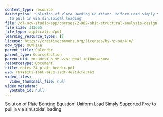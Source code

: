 ```yaml
---
content_type: resource
description: 'Solution of Plate Bending Equation: Uniform Load Simply Supported Free
  to pull in via sinusoidal loading'
file: /ol-ocw-studio-app/courses/2-082-ship-structural-analysis-design-13-122-spring-2003/fb7861b5166b983233284631dcfdafb2_notes_24_plate_bendin.pdf
file_size: 313655
file_type: application/pdf
learning_resource_types: []
license: https://creativecommons.org/licenses/by-nc-sa/4.0/
ocw_type: OCWFile
parent_title: Calendar
parent_type: CourseSection
parent_uid: 66cade9f-8156-2287-0b4f-1efb004a50ea
resourcetype: Document
title: notes_24_plate_bendin.pdf
uid: fb7861b5-166b-9832-3328-4631dcfdafb2
video_files:
  video_thumbnail_file: null
video_metadata:
  youtube_id: null
---
```

Solution of Plate Bending Equation: Uniform Load Simply Supported Free to pull in via sinusoidal loading